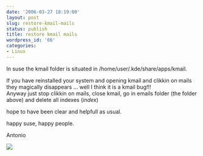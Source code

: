 ```yaml
---
date: '2006-03-27 18:19:00'
layout: post
slug: restore-kmail-mails
status: publish
title: restore kmail mails
wordpress_id: '66'
categories:
- Linux
---
```


In suse the kmail folder is situated in /home/user/.kde/share/apps/kmail.   
  
If you have reinstalled your system and opening kmail and clikkin on mails they magically disappears ... well I think it is a kmail bug!!!  
Anyway just stop clikkin on mails, close kmail, go in emails folder (the folder above) and delete all indexes (*index*)  
  
hope to have been clear and helpfull as usual.  
  
happy suse, happy people.  
  
Antonio

[![](http://www.feedburner.com/fb/images/pub/flchklt.gif)](http://feeds.feedburner.com/zekussuse)

